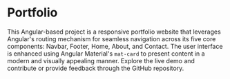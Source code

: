 # Portfolio

This Angular-based project is a responsive portfolio website that leverages Angular's routing mechanism for seamless navigation across its five core components: Navbar, Footer, Home, About, and Contact. The user interface is enhanced using Angular Material's `mat-card` to present content in a modern and visually appealing manner. Explore the live demo and contribute or provide feedback through the GitHub repository.
